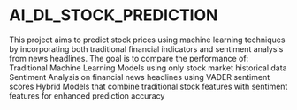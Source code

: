 # AI_DL_STOCK_PREDICTION
This project aims to predict stock prices using machine learning techniques by incorporating both traditional financial indicators and sentiment analysis from news headlines. The goal is to compare the performance of:
Traditional Machine Learning Models using only stock market historical data
Sentiment Analysis on financial news headlines using VADER sentiment scores
Hybrid Models that combine traditional stock features with sentiment features for enhanced prediction accuracy
